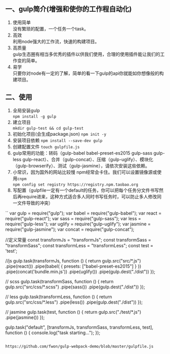 <!--
author: 小莫
date: 2016-06-07
title: gulp构建工具的使用
tags: gulp
category: gulp
status: publish
summary: 先前学习了webpack,但是总是感觉webpack略显复杂，并且现在很多公司gulp工作流用的比较多，因此就入gulp的坑来踩一踩，技多不压身，霍霍霍...。
-->

## 一、gulp简介(增强和使你的工作程自动化)
1. 使用简单  
没有繁琐的配置，一个任务一个task。  
2. 高效  
利用node强大的工作流，快速的构建项目。  
3. 高质量  
gulp生态圈有相当多优秀的插件以供我们使用，合理的使用插件能让我们的工作变的简单。
4. 易学  
只要你对node有一定的了解，简单的看一下gulp的api你就能如你想像般的构建项目。

## 二、使用  
1. 全局安装gulp   
`npm install -g gulp`  
2. 建立项目  
`mkdir gulp-test && cd gulp-test`
3. 初始化项目(会生成package.json)
`npm init -y`
4. 安装项目依赖
`npm install --save-dev gulp`
5. 创建配置文件
`touch gulpfile.js`
6. gulp常用的功能：转码（gulp-babel babel-preset-es2015 gulp-sass gulp-less gulp-react）、合并（gulp-concat）、压缩（gulp-uglify）、模块化（gulp-browserify）、测试（gulp-jasmine），请依次安装这些依赖。
7. 小常识，因为国外的网站比较慢 npm经常会卡住。我们可以设置镜像源或使用`cnpm`  
`npm config set registry https://registry.npm.taobao.org `
8. 写配置（gulpfile一定有一个default的任务，你可以把每个任务分文件书写然后再require进来，这种方式适合多人同时书写任务时，可以防止多人修改同一文件导致的冲突）

``
var gulp = require("gulp");
var babel = require("gulp-babel");
var react = require("gulp-react");
var sass = require("gulp-sass");
var less = require("gulp-less");
var uglify = require("gulp-uglify");
var jasmine = require("gulp-jasmine");
var concat = require("gulp-concat");

//定义常量
const transformJs = "transformJs";
const transformSass = "transformSass";
const transformLess = "transformLess";
const test = 'test';


//js
gulp.task(transformJs, function () {
    return gulp.src("src/*.js")
        .pipe(react())
        .pipe(babel(
            {
                presets: ["babel-preset-es2015"]
            }
        ))
        .pipe(concat('bundle.min.js'))
        .pipe(uglify())
        .pipe(gulp.dest("./dist"))
});

// scss
gulp.task(transformSass, function () {
    return gulp.src("src/css/*.scss")
        .pipe(sass())
        .pipe(gulp.dest("./dist"))
});


// less
gulp.task(transformLess, function () {
    return gulp.src("src/css/*.less")
        .pipe(less())
        .pipe(gulp.dest("./dist"))
});


// jasmine
gulp.task(test, function () {
    return gulp.src("./test/*.js")
        .pipe(jasmine())
});

gulp.task("default", [transformJs, transformSass, transformLess, test], function () {
    console.log("task starting...");
});
```

https://github.com/fwon/gulp-webpack-demo/blob/master/gulpfile.js
